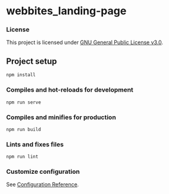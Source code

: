 # webbites_landing-page

### License
This project is licensed under [GNU General Public License v3.0](https://choosealicense.com/licenses/lgpl-3.0/).

## Project setup
```
npm install
```

### Compiles and hot-reloads for development
```
npm run serve
```

### Compiles and minifies for production
```
npm run build
```

### Lints and fixes files
```
npm run lint
```

### Customize configuration
See [Configuration Reference](https://cli.vuejs.org/config/).
